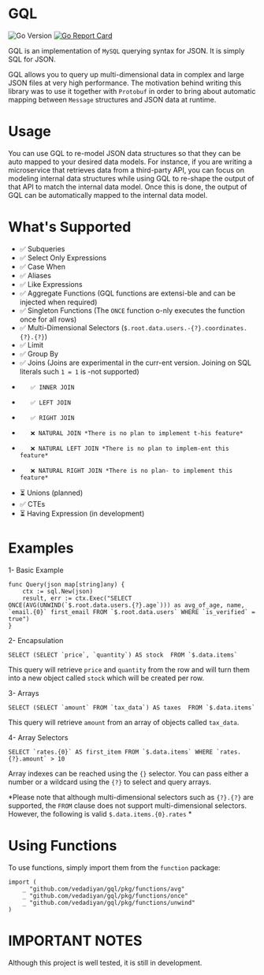 
# GQL
![Go Version](https://img.shields.io/badge/Go-%3E%3D%201.19-%23007d9c)
[![Go Report Card](https://goreportcard.com/badge/github.com/vedadiyan/gql)](https://goreportcard.com/report/github.com/vedadiyan/gql)

GQL is an implementation of `MySQL` querying syntax for JSON. It is simply SQL for JSON.

  

GQL allows you to query up multi-dimensional data in complex and large JSON files at very high performance. The motivation behind writing this library was to use it together with `Protobuf` in order to bring about automatic mapping between `Message` structures and JSON data at runtime.

# Usage 
You can use GQL to re-model JSON data structures so that they can be auto mapped to your desired data models. For instance, if you are writing a microservice that retrieves data from a third-party API, you can focus on modeling internal data structures while using GQL to re-shape the output of that API to match the internal data model. Once this is done, the output of GQL can be automatically mapped to the internal data model.  

# What's Supported

-    ✅ Subqueries
-    ✅ Select Only Expressions
-    ✅ Case When
-    ✅ Aliases 
-    ✅ Like Expressions 
-    ✅ Aggregate Functions (GQL functions are extensi-ble and can be injected when required)
-    ✅ Singleton Functions (The `ONCE` function o-nly executes the function once for all rows) 
-    ✅ Multi-Dimensional Selectors (`$.root.data.users.-{?}.coordinates.{?}.{?}`)
-    ✅ Limit
-    ✅ Group By
-    ✅ Joins (Joins are experimental in the curr-ent version. Joining on SQL literals such `1 = 1` is -not supported)
-        ✅ INNER JOIN
-        ✅ LEFT JOIN
-        ✅ RIGHT JOIN
-        ❌ NATURAL JOIN *There is no plan to implement t-his feature*
-        ❌ NATURAL LEFT JOIN *There is no plan to implem-ent this feature*
-        ❌ NATURAL RIGHT JOIN *There is no plan- to implement this feature*
-    ⏳ Unions (planned)
-    ✅ CTEs 
-    ⏳ Having Expression (in development) 

# Examples

1- Basic Example

    func Query(json map[string]any) {
        ctx := sql.New(json)
        result, err := ctx.Exec("SELECT ONCE(AVG(UNWIND(`$.root.data.users.{?}.age`))) as avg_of_age, name, `email.{0}` first_email FROM `$.root.data.users` WHERE `is_verified` = true")
    }

2- Encapsulation

    SELECT (SELECT `price`, `quantity`) AS stock  FROM `$.data.items`    

This query will retrieve `price` and `quantity` from the row and will turn them into a new object called `stock` which will be created per row.

3- Arrays

    SELECT (SELECT `amount` FROM `tax_data`) AS taxes  FROM `$.data.items` 

This query will retrieve `amount` from an array of objects called `tax_data`. 

4- Array Selectors 

    SELECT `rates.{0}` AS first_item FROM `$.data.items` WHERE `rates.{?}.amount` > 10

Array indexes can be reached using the `{}` selector. You can pass either a number or a wildcard using the `{?}` to select and query arrays.

*Please note that although multi-dimensional selectors such as `{?}.{?}` are supported, the `FROM` clause does not support multi-dimensional selectors. However, the following is valid `$.data.items.{0}.rates` *

# Using Functions 
To use functions, simply import them from the `function` package:

    import (
	    _ "github.com/vedadiyan/gql/pkg/functions/avg"
	    _ "github.com/vedadiyan/gql/pkg/functions/once"
	    _ "github.com/vedadiyan/gql/pkg/functions/unwind"
    )

# IMPORTANT NOTES

Although this project is well tested, it is still in development.

